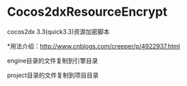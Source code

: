 # Cocos2dxResourceEncrypt

cocos2dx 3.3(quick3.3)资源加密脚本

*用法介绍：http://www.cnblogs.com/creeper/p/4922937.html

engine目录的文件复制到引擎目录

project目录的文件复制到项目目录
